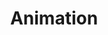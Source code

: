 ---
title: Animation
excerpt: Adding quality motion graphics or doing a full animated project will raise the quality level of your content.
description1: For some of you, filming your own footage or a subscription isn't the right thing for your right now. 2D animation graphics is a great way to keep eyes intrigued and tell an effective story. 
description2: Our 2D animation process is simple but animation is far from a simple process. Before we can talk about the right package you should consider, you need to figure out the level of complexity you'd like in your animation. Look at the animation below to get a sense of what we mean.
button: Packages
video: ../../src/assets/videos/microscope.mov
vidtype: video/mp4
bgImage: ../../src/images/peopleComputer.jpg
bgImageAlt: Two people looking at a laptop
draft: false
---